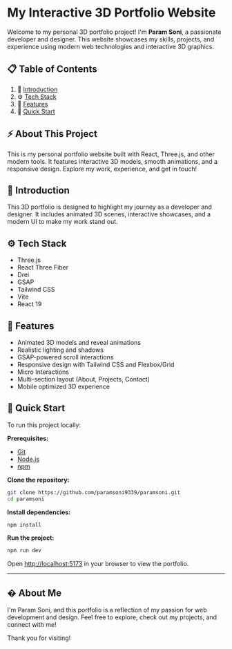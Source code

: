 
# My Interactive 3D Portfolio Website

Welcome to my personal 3D portfolio project! I'm **Param Soni**, a passionate developer and designer. This website showcases my skills, projects, and experience using modern web technologies and interactive 3D graphics.


## 📋 Table of Contents

1. 🤖 [Introduction](#introduction)
2. ⚙️ [Tech Stack](#tech-stack)
3. 🔋 [Features](#features)
4. 🤸 [Quick Start](#quick-start)


## ⚡ About This Project

This is my personal portfolio website built with React, Three.js, and other modern tools. It features interactive 3D models, smooth animations, and a responsive design. Explore my work, experience, and get in touch!


## 🤖 Introduction

This 3D portfolio is designed to highlight my journey as a developer and designer. It includes animated 3D scenes, interactive showcases, and a modern UI to make my work stand out.




## ⚙️ Tech Stack

- Three.js
- React Three Fiber
- Drei
- GSAP
- Tailwind CSS
- Vite
- React 19


## 🔋 Features

- Animated 3D models and reveal animations
- Realistic lighting and shadows
- GSAP-powered scroll interactions
- Responsive design with Tailwind CSS and Flexbox/Grid
- Micro Interactions
- Multi-section layout (About, Projects, Contact)
- Mobile optimized 3D experience


## 🤸 Quick Start

To run this project locally:

**Prerequisites:**
- [Git](https://git-scm.com/)
- [Node.js](https://nodejs.org/en)
- [npm](https://www.npmjs.com/)

**Clone the repository:**
```bash
git clone https://github.com/paramsoni9339/paramsoni.git
cd paramsoni
```

**Install dependencies:**
```bash
npm install
```

**Run the project:**
```bash
npm run dev
```

Open [http://localhost:5173](http://localhost:5173/) in your browser to view the portfolio.



---

## � About Me

I'm Param Soni, and this portfolio is a reflection of my passion for web development and design. Feel free to explore, check out my projects, and connect with me!

Thank you for visiting!
